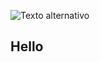 ![Texto alternativo](https://i.pinimg.com/originals/bd/56/5d/bd565dcc0a556add0b0a0ed6b26d686e.gif)



## Hello
